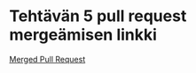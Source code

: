 # Tehtävän 5 pull request mergeämisen linkki

[Merged Pull Request](https://github.com/pohina-oy/vinkkisofta/pull/108)
